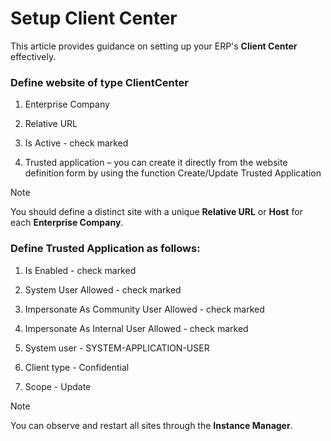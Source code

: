 # Setup Client Center  

This article provides guidance on setting up your ERP's **Client Center** effectively.

### Define website of type ClientCenter 

  1.	Enterprise Company
 
  2.	Relative URL
 
  3.	Is Active - check marked

  4.	Trusted application – you can create it directly from the website definition form by using the function Create/Update Trusted Application 

> [!NOTE]
> You should define a distinct site with a unique **Relative URL** or **Host** for each **Enterprise Company**.

### Define Trusted Application as follows: 

  1.	Is Enabled - check marked 
 
  2.	System User Allowed - check marked
 
  3.	Impersonate As Community User Allowed - check marked

  4.	Impersonate As Internal User Allowed - check marked
  
  5.	System user - SYSTEM-APPLICATION-USER
  
  6.	Client type - Confidential
  
  7.	Scope - Update  
  
> [!NOTE]
> You can observe and restart all sites through the **Instance Manager**.

